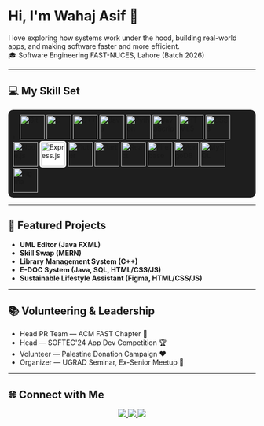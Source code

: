 <h1 align="left">Hi, I'm Wahaj Asif 👋</h1>

<p align="left">
I love exploring how systems work under the hood, building real-world apps, and making software faster and more efficient.<br>
🎓 Software Engineering FAST-NUCES, Lahore (Batch 2026)<br>
</p>

---

## 💻 My Skill Set

<p align="left" style="background-color: #1e1e1e; padding: 10px; border-radius: 10px;">
  <img src="https://cdn.jsdelivr.net/gh/devicons/devicon/icons/linux/linux-original.svg" height="10" alt="Linux"/>
  <img src="https://cdn.jsdelivr.net/gh/devicons/devicon/icons/git/git-original.svg" height="50" alt="Git"/>
  <img src="https://cdn.jsdelivr.net/gh/devicons/devicon/icons/c/c-original.svg" height="50" alt="C"/>
  <img src="https://cdn.jsdelivr.net/gh/devicons/devicon/icons/cplusplus/cplusplus-original.svg" height="50" alt="C++"/>
  <img src="https://cdn.jsdelivr.net/gh/devicons/devicon/icons/java/java-original.svg" height="50" alt="Java"/>
  <img src="https://cdn.jsdelivr.net/gh/devicons/devicon/icons/python/python-original.svg" height="50" alt="Python"/>
  <img src="https://cdn.jsdelivr.net/gh/devicons/devicon/icons/javascript/javascript-original.svg" height="50" alt="JavaScript"/>
  <img src="https://cdn.jsdelivr.net/gh/devicons/devicon/icons/html5/html5-original.svg" height="50" alt="HTML5"/>
  <img src="https://cdn.jsdelivr.net/gh/devicons/devicon/icons/css3/css3-original.svg" height="50" alt="CSS3"/>
  <img src="https://cdn.jsdelivr.net/gh/devicons/devicon/icons/nodejs/nodejs-original.svg" height="50" alt="Node.js"/>
  <img src="https://upload.wikimedia.org/wikipedia/commons/6/64/Expressjs.png" height="50" alt="Express.js" style="background-color: white; padding: 2px; border-radius: 5px"/>
  <img src="https://cdn.jsdelivr.net/gh/devicons/devicon/icons/flutter/flutter-original.svg" height="50" alt="Flutter"/>
  <img src="https://cdn.jsdelivr.net/gh/devicons/devicon/icons/dart/dart-original.svg" height="50" alt="Dart"/>
  <img src="https://cdn.jsdelivr.net/gh/devicons/devicon/icons/react/react-original.svg" height="50" alt="React"/>
  <img src="https://cdn.jsdelivr.net/gh/devicons/devicon/icons/firebase/firebase-plain.svg" height="50" alt="Firebase"/>
  <img src="https://cdn.jsdelivr.net/gh/devicons/devicon/icons/mongodb/mongodb-original.svg" height="50" alt="MongoDB"/>
  <img src="https://cdn.jsdelivr.net/gh/devicons/devicon/icons/mysql/mysql-original.svg" height="50" alt="MySQL"/>
  <img src="https://cdn.jsdelivr.net/gh/devicons/devicon/icons/figma/figma-original.svg" height="50" alt="Figma"/>
</p>

---

## 📌 Featured Projects

- **UML Editor (Java FXML)**
- **Skill Swap (MERN)**
- **Library Management System (C++)**
- **E-DOC System (Java, SQL, HTML/CSS/JS)**
- **Sustainable Lifestyle Assistant (Figma, HTML/CSS/JS)**

---

## 📚 Volunteering & Leadership

- Head PR Team — ACM FAST Chapter 💼  
- Head — SOFTEC'24 App Dev Competition 🏆  
- Volunteer — Palestine Donation Campaign ❤️  
- Organizer — UGRAD Seminar, Ex-Senior Meetup 🎤  

---

## 🌐 Connect with Me

<p align="center">
  <a href="https://github.com/coderwahaj">
    <img src="https://img.shields.io/badge/GitHub-100000?style=for-the-badge&logo=github&logoColor=white"/>
  </a>
  <a href="https://www.linkedin.com/in/muhammad-wahaj-asif-7a9118254/">
    <img src="https://img.shields.io/badge/LinkedIn-0A66C2?style=for-the-badge&logo=linkedin&logoColor=white"/>
  </a>
  <a href="mailto:wahajasif488@gmail.com">
    <img src="https://img.shields.io/badge/Gmail-D14836?style=for-the-badge&logo=gmail&logoColor=white"/>
  </a>
</p>
